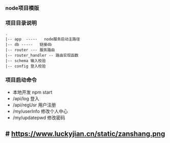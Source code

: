 ### node项目模版

### 项目目录说明
```
.
|-- app  -----   node服务启动主路径
|-- db -----   链接db
|-- router --- 服务路由
|-- router_handler -- 路由实现函数
|-- schema 输入校验
|-- config 登入校验
```

### 项目启动命令
- 本地开发 npm start
- /api/log 登入
- /api/regUsr 用户注册
- /my/userInfo 修改个人中心
- /my/updatepwd 修改密码



## # https://www.luckyjian.cn/static/zanshang.png ###
